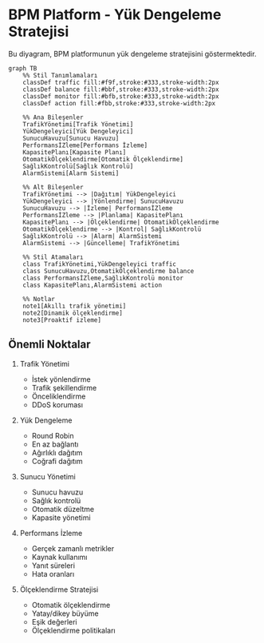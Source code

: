 # BPM Platform - Yük Dengeleme Stratejisi

Bu diyagram, BPM platformunun yük dengeleme stratejisini göstermektedir.

```mermaid
graph TB
    %% Stil Tanımlamaları
    classDef traffic fill:#f9f,stroke:#333,stroke-width:2px
    classDef balance fill:#bbf,stroke:#333,stroke-width:2px
    classDef monitor fill:#bfb,stroke:#333,stroke-width:2px
    classDef action fill:#fbb,stroke:#333,stroke-width:2px

    %% Ana Bileşenler
    TrafikYönetimi[Trafik Yönetimi]
    YükDengeleyici[Yük Dengeleyici]
    SunucuHavuzu[Sunucu Havuzu]
    PerformansİZleme[Performans İzleme]
    KapasitePlanı[Kapasite Planı]
    OtomatikÖlçeklendirme[Otomatik Ölçeklendirme]
    SağlıkKontrolü[Sağlık Kontrolü]
    AlarmSistemi[Alarm Sistemi]

    %% Alt Bileşenler
    TrafikYönetimi --> |Dağıtım| YükDengeleyici
    YükDengeleyici --> |Yönlendirme| SunucuHavuzu
    SunucuHavuzu --> |İzleme| PerformansİZleme
    PerformansİZleme --> |Planlama| KapasitePlanı
    KapasitePlanı --> |Ölçeklendirme| OtomatikÖlçeklendirme
    OtomatikÖlçeklendirme --> |Kontrol| SağlıkKontrolü
    SağlıkKontrolü --> |Alarm| AlarmSistemi
    AlarmSistemi --> |Güncelleme| TrafikYönetimi

    %% Stil Atamaları
    class TrafikYönetimi,YükDengeleyici traffic
    class SunucuHavuzu,OtomatikÖlçeklendirme balance
    class PerformansİZleme,SağlıkKontrolü monitor
    class KapasitePlanı,AlarmSistemi action

    %% Notlar
    note1[Akıllı trafik yönetimi]
    note2[Dinamik ölçeklendirme]
    note3[Proaktif izleme]
```

## Önemli Noktalar

1. Trafik Yönetimi
   - İstek yönlendirme
   - Trafik şekillendirme
   - Önceliklendirme
   - DDoS koruması

2. Yük Dengeleme
   - Round Robin
   - En az bağlantı
   - Ağırlıklı dağıtım
   - Coğrafi dağıtım

3. Sunucu Yönetimi
   - Sunucu havuzu
   - Sağlık kontrolü
   - Otomatik düzeltme
   - Kapasite yönetimi

4. Performans İzleme
   - Gerçek zamanlı metrikler
   - Kaynak kullanımı
   - Yanıt süreleri
   - Hata oranları

5. Ölçeklendirme Stratejisi
   - Otomatik ölçeklendirme
   - Yatay/dikey büyüme
   - Eşik değerleri
   - Ölçeklendirme politikaları